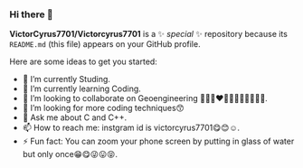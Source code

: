 ### Hi there 👋


**VictorCyrus7701/Victorcyrus7701** is a ✨ _special_ ✨ repository because its `README.md` (this file) appears on your GitHub profile.

Here are some ideas to get you started:

- 🔭 I’m currently Studing.
- 🌱 I’m currently learning Coding.
- 👯 I’m looking to collaborate on Geoengineering 🖤💙🧡❤💚🤎🤍💜💛💕💗💝.
- 🤔 I’m looking for more coding techniques😙
- 💬 Ask me about C and C++.
- 📫 How to reach me: instgram id is victorcyrus7701😋😊☺.
- ⚡ Fun fact: You can zoom your phone screen by putting in glass of water but only once😁😋😜😛😝.

